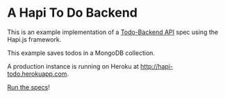 A Hapi To Do Backend
=================
This is an example implementation of a [Todo-Backend API](http://todobackend.com/) spec using the Hapi.js framework.

This example saves todos in a MongoDB collection. 

A production instance is running on Heroku at http://hapi-todo.herokuapp.com.

[Run the specs](http://www.todobackend.com/specs/index.html?http://hapi-todo.herokuapp.com)!
